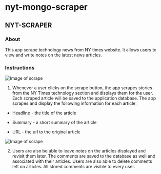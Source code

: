 # nyt-mongo-scraper
## NYT-SCRAPER

### About
This app scrape technology news from NY times website. It allows users to view and write notes on the latest news articles.

### Instructions

![Image of scrape](./images/scrape.png)

1. Whenever a user clicks on the scrape button, the app scrapes stories from the NY Times technology section and displays them for the user. Each scraped article will be saved to the application database. The app scrapes and display the following information for each article:

* Headline - the title of the article

* Summary - a short summary of the article

* URL - the url to the original article

![Image of scrape](./images/scrape1.png)

2. Users are also be able to leave notes on the articles displayed and revisit them later. The comments are saved to the database as well and associated with their articles. Users are also able to delete comments left on articles. All stored comments are visible to every user.